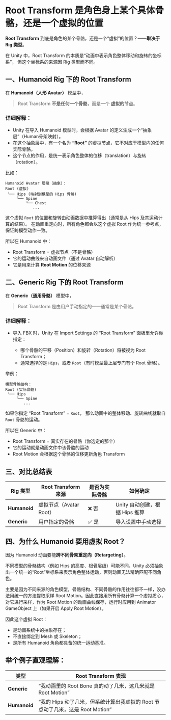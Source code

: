 # Root Transform 是角色身上某个具体骨骼，还是一个虚拟的位置

**Root Transform** 到底是角色的某个骨骼，还是一个“虚拟”的位置？——**取决于 Rig 类型**。

在 Unity 中，Root Transform 的本质是“动画中表示角色整体移动和旋转的坐标系”，
但这个坐标系的来源因 Rig 类型而不同。

##  一、Humanoid Rig 下的 Root Transform

在 **Humanoid（人形 Avatar）** 模型中，

> Root Transform **不是任何一个骨骼**，而是一个 **虚拟的节点**。

### 详细解释：

* Unity 在导入 Humanoid 模型时，会根据 Avatar 的定义生成一个“抽象层”（Human骨架映射）。
* 在这个抽象层中，有一个名为 **“Root”** 的虚拟节点，它不对应于模型内的任何实际骨骼。
* 这个节点的作用，是统一表示角色整体的位移（translation）与旋转（rotation）。

比如：

```
Humanoid Avatar 层级（抽象）：
Root (虚拟)
 └── Hips (映射到模型的 Hips 骨骼)
     └── Spine
         └── Chest
            ...
```

这个虚拟 `Root` 的位置和旋转由动画数据中推算得出（通常是从 Hips 及其运动计算的结果）。
在动画重定向时，所有角色都会以这个虚拟 Root 作为统一参考点，保证跨模型动作一致。

所以在 Humanoid 中：

* Root Transform = 虚拟节点（不是骨骼）
* 它的运动曲线来自动画文件（通过 Avatar 自动解析）
* 它是用来计算 **Root Motion** 的位移来源


## 二、Generic Rig 下的 Root Transform

在 **Generic（通用骨骼）** 模型中，

> Root Transform 是由用户手动指定的——通常是某个骨骼。

### 详细解释：

* 导入 FBX 时，Unity 在 Import Settings 的 “Root Transform” 面板里允许你指定：

  * 哪个骨骼的平移（Position）和旋转（Rotation）将被视为 Root Transform；
  * 通常选择的是 `Hips`，或者 `Root`（有时模型最上层专门有个 Root 骨骼）。

举例：

```
模型骨骼结构：
Root (实际骨骼)
 └── Hips
     └── Spine
        ...
```

如果你指定 “Root Transform” = `Root`，
那么动画中的整体移动、旋转曲线就取自 `Root` 骨骼的运动。

所以在 Generic 中：

* Root Transform = 真实存在的骨骼（你选定的那个）
* 它的运动就是动画文件中该骨骼的运动
* Root Motion 会根据这个骨骼的位移更新角色 Transform

## 三、对比总结表

| Rig 类型       | Root Transform 来源 | 是否为实际骨骼 | 如何确定                  |
| ------------ | ----------------- | ------- | --------------------- |
| **Humanoid** | 虚拟节点（Avatar Root） | ❌ 否     | Unity 自动创建，根据 Hips 推算 |
| **Generic**  | 用户指定的骨骼           | ✅ 是     | 导入设置中手动选择             |

## 四、为什么 Humanoid 要用虚拟 Root？

因为 Humanoid 动画要能**跨不同骨架重定向（Retargeting）**。

不同模型的骨骼结构（例如 Hips 的高度、根骨层级）可能不同，Unity 必须抽象出一个统一的“Root”坐标系来表示角色整体运动，否则动画无法精确匹配不同角色。

主要是因为不同来源的角色模型，骨骼结构、不同骨骼的作用往往都不一样，没办法用统一的方法提取采样 Root Motion。因此直接用所有骨骼计算一个虚拟质心，对它进行采样，作为 Root Motion 的动画曲线保存，运行时应用到 Animator GameObject 上（如果开启 Apply Root Motion）。

因此这个虚拟 Root：

* 是动画系统中的抽象存在；
* 不直接绑定到 Mesh 或 Skeleton；
* 是所有 Humanoid 角色都具备的统一运动基准。

## 举个例子直观理解：

| 类型           | Root Transform 表现                                    |
| ------------ | ---------------------------------------------------- |
| **Generic**  | “我动画里的 Root Bone 真的动了几米，这几米就是 Root Motion”           |
| **Humanoid** | “我的 Hips 动了几米，但系统计算出我虚拟的 Root 节点动了几米，这是 Root Motion” |
